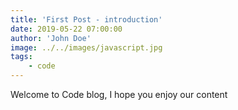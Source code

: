 ```yaml
---
title: 'First Post - introduction'
date: 2019-05-22 07:00:00
author: 'John Doe'
image: ../../images/javascript.jpg
tags:
    - code
---
```


Welcome to Code blog, I hope you enjoy our content
